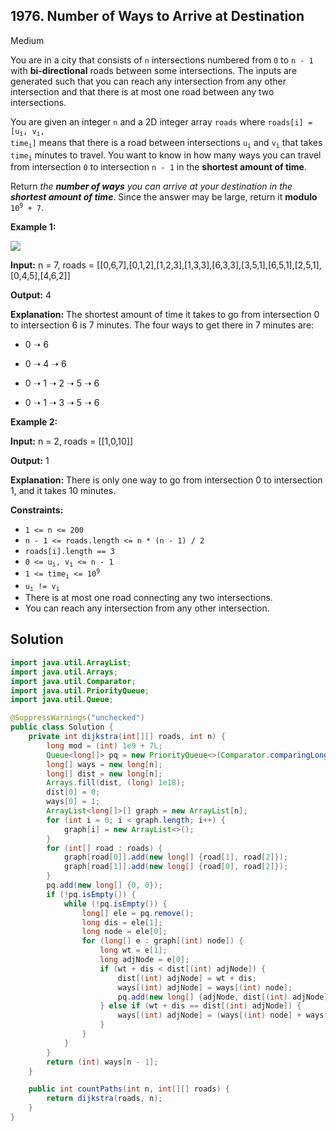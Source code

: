 ## 1976\. Number of Ways to Arrive at Destination

Medium

You are in a city that consists of `n` intersections numbered from `0` to `n - 1` with **bi-directional** roads between some intersections. The inputs are generated such that you can reach any intersection from any other intersection and that there is at most one road between any two intersections.

You are given an integer `n` and a 2D integer array `roads` where <code>roads[i] = [u<sub>i</sub>, v<sub>i</sub>, time<sub>i</sub>]</code> means that there is a road between intersections <code>u<sub>i</sub></code> and <code>v<sub>i</sub></code> that takes <code>time<sub>i</sub></code> minutes to travel. You want to know in how many ways you can travel from intersection `0` to intersection `n - 1` in the **shortest amount of time**.

Return _the **number of ways** you can arrive at your destination in the **shortest amount of time**_. Since the answer may be large, return it **modulo** <code>10<sup>9</sup> + 7</code>.

**Example 1:**

![](https://assets.leetcode.com/uploads/2021/07/17/graph2.png)

**Input:** n = 7, roads = \[\[0,6,7],[0,1,2],[1,2,3],[1,3,3],[6,3,3],[3,5,1],[6,5,1],[2,5,1],[0,4,5],[4,6,2]]

**Output:** 4

**Explanation:** The shortest amount of time it takes to go from intersection 0 to intersection 6 is 7 minutes. The four ways to get there in 7 minutes are: 

- 0 ➝ 6 

- 0 ➝ 4 ➝ 6 

- 0 ➝ 1 ➝ 2 ➝ 5 ➝ 6 

- 0 ➝ 1 ➝ 3 ➝ 5 ➝ 6

**Example 2:**

**Input:** n = 2, roads = \[\[1,0,10]]

**Output:** 1

**Explanation:** There is only one way to go from intersection 0 to intersection 1, and it takes 10 minutes.

**Constraints:**

*   `1 <= n <= 200`
*   `n - 1 <= roads.length <= n * (n - 1) / 2`
*   `roads[i].length == 3`
*   <code>0 <= u<sub>i</sub>, v<sub>i</sub> <= n - 1</code>
*   <code>1 <= time<sub>i</sub> <= 10<sup>9</sup></code>
*   <code>u<sub>i</sub> != v<sub>i</sub></code>
*   There is at most one road connecting any two intersections.
*   You can reach any intersection from any other intersection.

## Solution

```java
import java.util.ArrayList;
import java.util.Arrays;
import java.util.Comparator;
import java.util.PriorityQueue;
import java.util.Queue;

@SuppressWarnings("unchecked")
public class Solution {
    private int dijkstra(int[][] roads, int n) {
        long mod = (int) 1e9 + 7L;
        Queue<long[]> pq = new PriorityQueue<>(Comparator.comparingLong(l -> l[1]));
        long[] ways = new long[n];
        long[] dist = new long[n];
        Arrays.fill(dist, (long) 1e18);
        dist[0] = 0;
        ways[0] = 1;
        ArrayList<long[]>[] graph = new ArrayList[n];
        for (int i = 0; i < graph.length; i++) {
            graph[i] = new ArrayList<>();
        }
        for (int[] road : roads) {
            graph[road[0]].add(new long[] {road[1], road[2]});
            graph[road[1]].add(new long[] {road[0], road[2]});
        }
        pq.add(new long[] {0, 0});
        if (!pq.isEmpty()) {
            while (!pq.isEmpty()) {
                long[] ele = pq.remove();
                long dis = ele[1];
                long node = ele[0];
                for (long[] e : graph[(int) node]) {
                    long wt = e[1];
                    long adjNode = e[0];
                    if (wt + dis < dist[(int) adjNode]) {
                        dist[(int) adjNode] = wt + dis;
                        ways[(int) adjNode] = ways[(int) node];
                        pq.add(new long[] {adjNode, dist[(int) adjNode]});
                    } else if (wt + dis == dist[(int) adjNode]) {
                        ways[(int) adjNode] = (ways[(int) node] + ways[(int) adjNode]) % mod;
                    }
                }
            }
        }
        return (int) ways[n - 1];
    }

    public int countPaths(int n, int[][] roads) {
        return dijkstra(roads, n);
    }
}
```
